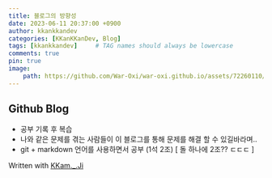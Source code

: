 ```yaml
---
title: 블로그의 방향성
date: 2023-06-11 20:37:00 +0900
author: kkankkandev
categories: [KKanKKanDev, Blog]
tags: [kkankkandev]     # TAG names should always be lowercase
comments: true
pin: true
image: 
    path: https://github.com/War-Oxi/war-oxi.github.io/assets/72260110/cde5ec41-414b-4c1f-976c-7f7935c6e528
---
```


## Github Blog
 - 공부 기록 후 복습
 - 나와 같은 문제를 겪는 사람들이 이 블로그를 통해 문제를 해결 할 수 있길바라며..
 - git + markdown 언어를 사용하면서 공부 (1석 2조) [ 돌 하나에 2조?? ㄷㄷㄷ ] 



Written with [KKam.\_\.Ji](https://www.instagram.com/kkam._.ji/)
